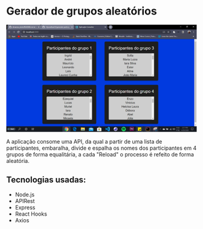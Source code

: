 # Gerador de grupos aleatórios

![](/Aplicacao-Rodando.PNG)

A aplicação consome uma API, da qual a partir de uma lista de participantes, embaralha, divide e espalha os nomes dos participantes em 4 grupos de forma equalitária, a cada "Reload" o processo é refeito de forma aleatória.

## Tecnologias usadas: 
- Node.js
- APIRest
- Express
- React Hooks
- Axios
